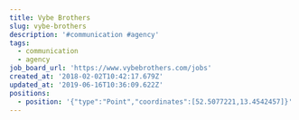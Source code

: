 ```yaml
---
title: Vybe Brothers
slug: vybe-brothers
description: '#communication #agency'
tags:
  - communication
  - agency
job_board_url: 'https://www.vybebrothers.com/jobs'
created_at: '2018-02-02T10:42:17.679Z'
updated_at: '2019-06-16T10:36:09.622Z'
positions:
  - position: '{"type":"Point","coordinates":[52.5077221,13.4542457]}'
---
```


